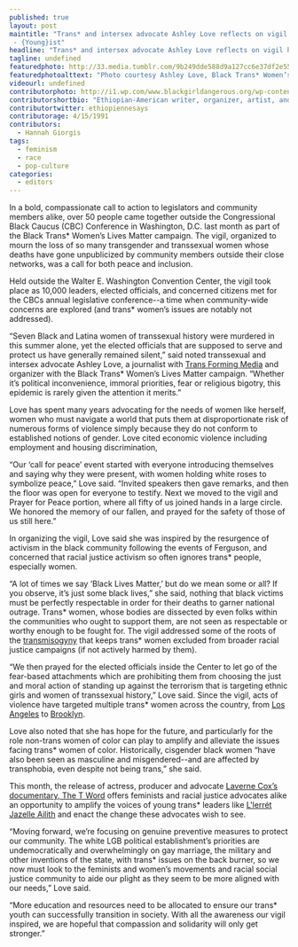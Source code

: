 ```yaml
---
published: true
layout: post
maintitle: "Trans* and intersex advocate Ashley Love reflects on vigil held for trans* women of color and the path toward peace 
 - {Young}ist"
headline: "Trans* and intersex advocate Ashley Love reflects on vigil held for trans* women of color and the path toward peace "
tagline: undefined
featuredphoto: http://33.media.tumblr.com/9b249dde588d9a127cc6e37df2e55259/tumblr_nduz7vIuXU1rq2ndso1_1280.png
featuredphotoalttext: "Photo courtesy Ashley Love, Black Trans* Women’s Lives Matter campaign"
videourl: undefined
contributorphoto: http://i1.wp.com/www.blackgirldangerous.org/wp-content/uploads/2014/01/Hannah-Giorgis.jpg
contributorshortbio: "Ethiopian-American writer, organizer, artist, and awkward black girl trying to make sense of diaspora."
contributortwitter: ethiopiennesays
contributorage: 4/15/1991
contributors:
  - Hannah Giorgis
tags:
  - feminism
  - race
  - pop-culture
categories:
  - editors
---
```

In a bold, compassionate call to action to legislators and community members alike, over 50 people came together outside the Congressional Black Caucus (CBC) Conference in Washington, D.C. last month as part of the Black Trans* Women’s Lives Matter campaign. The vigil, organized to mourn the loss of so many transgender and transsexual women whose deaths have gone unpublicized by community members outside their close networks, was a call for both peace and inclusion.

Held outside the Walter E. Washington Convention Center, the vigil took place as 10,000 leaders, elected officials, and concerned citizens met for the CBCs annual legislative conference--a time when community-wide concerns are explored (and trans* women’s issues are notably not addressed).

“Seven Black and Latina women of transsexual history were murdered in this summer alone, yet the elected officials that are supposed to serve and protect us have generally remained silent,” said noted transsexual and intersex advocate Ashley Love, a journalist with [Trans Forming Media](http://transformingmedia.blogspot.com/) and organizer with the Black Trans* Women’s Lives Matter campaign. “Whether it’s political inconvenience, immoral priorities, fear or religious bigotry, this epidemic is rarely given the attention it merits.”

Love has spent many years advocating for the needs of women like herself, women who must navigate a world that puts them at disproportionate risk of numerous forms of violence simply because they do not conform to established notions of gender. Love cited economic violence including employment and housing discrimination, 

“Our ‘call for peace’ event started with everyone introducing themselves and saying why they were present, with women holding white roses to symbolize peace,” Love said. “Invited speakers then gave remarks, and then the floor was open for everyone to testify. Next we moved to the vigil and Prayer for Peace portion, where all fifty of us joined hands in a large circle. We honored the memory of our fallen, and prayed for the safety of those of us still here.”


In organizing the vigil, Love said she was inspired by the resurgence of activism in the black community following the events of Ferguson, and concerned that racial justice activism so often ignores trans* people, especially women.

“A lot of times we say ‘Black Lives Matter,’ but do we mean some or all? If you observe, it’s just some black lives,” she said, nothing that black victims must be perfectly respectable in order for their deaths to garner national outrage. Trans* women, whose bodies are dissected by even folks within the communities who ought to support them, are not seen as respectable or worthy enough to be fought for. The vigil addressed some of the roots of the [transmisogyny](http://www.juliaserano.com/av/TransmisogynyPrimer-Serano.pdf) that keeps trans* women excluded from broader racial justice campaigns (if not actively harmed by them).

“We then prayed for the elected officials inside the Center to let go of the fear-based attachments which are prohibiting them from choosing the just and moral action of standing up against the terrorism that is targeting ethnic girls and women of transsexual history,” Love said. Since the vigil, acts of violence have targeted multiple trans* women across the country, from [Los Angeles](http://www.laweekly.com/informer/2014/10/06/transgender-murder-victim-idd-as-aniya-parker) to [Brooklyn](http://7online.com/news/transgender-woman-attacked-in-bushwick/349516/).

Love also noted that she has hope for the future, and particularly for the role non-trans women of color can play to amplify and alleviate the issues facing trans* women of color. Historically, cisgender black women “have also been seen as masculine and misgendered--and are affected by transphobia, even despite not being trans,” she said.

This month, the release of actress, producer and advocate [Laverne Cox’s documentary, The T Word](http://www.mtv.com/news/1967861/t-word-social-response-twitter/) offers feminists and racial justice advocates alike an opportunity to amplify the voices of young trans* leaders like [L'lerrét Jazelle Ailith](http://www.advocate.com/politics/transgender/2014/10/19/working-laverne-cox-standing-solidarity-trans-women-color) and enact the change these advocates wish to see.

“Moving forward, we’re focusing on genuine preventive measures to protect our community. The white LGB political establishment’s priorities are undemocratically and overwhelmingly on gay marriage, the military and other inventions of the state, with trans* issues on the back burner, so we now must look to the feminists and women’s movements and racial social justice community to aide our plight as they seem to be more aligned with our needs,” Love said. 

“More education and resources need to be allocated to ensure our trans* youth can successfully transition in society. With all the awareness our vigil inspired, we are hopeful that compassion and solidarity will only get stronger.”




